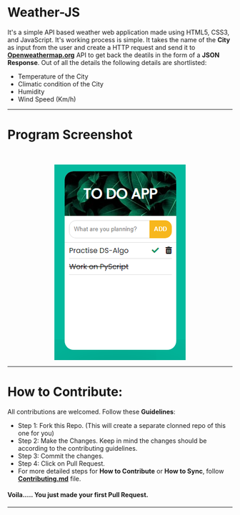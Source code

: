 # Weather-JS
It's a simple API based weather web application made using HTML5, CSS3, and JavaScript. It's working process is simple. It takes the name of the **City** as input from the user and create a HTTP request and send it to **[Openweathermap.org](openweathermap.org)** API to get back the deatils in the form of a **JSON Response**. Out of all the details the following details are shortlisted:
 - Temperature of the City
 - Climatic condition of the City
 - Humidity
 - Wind Speed (Km/h)

---

# Program Screenshot

<br>
<p align="center"><img src="https://github.com/DeepNinja07x/To-Do-App/blob/master/To%20Do%20App/img/to-do-app-screenshot.png" align="center" alt="screenshot"></p>

---
# How to Contribute:

All contributions are welcomed. Follow these __Guidelines__:
- Step 1: Fork this Repo. (This will create a separate clonned repo of this one for you)
- Step 2: Make the Changes. Keep in mind the changes should be according to the contributing guidelines.
- Step 3: Commit the changes.
- Step 4: Click on Pull Request.
- For more detailed steps for __How to Contribute__ or __How to Sync__, follow [__Contributing.md__](https://github.com/DeepNinja07x/Weather-JS/blob/main/CONTRIBUTING.md) file.
#### Voila..... You just made your first Pull Request.

---
